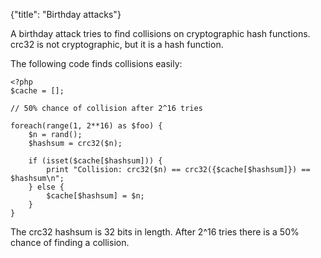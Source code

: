 {"title": "Birthday attacks"}

A birthday attack tries to find collisions on cryptographic hash functions.
crc32 is not cryptographic, but it is a hash function.

The following code finds collisions easily:

    <?php
    $cache = [];
    
    // 50% chance of collision after 2^16 tries
    
    foreach(range(1, 2**16) as $foo) {
        $n = rand();
        $hashsum = crc32($n);
    
        if (isset($cache[$hashsum])) {
            print "Collision: crc32($n) == crc32({$cache[$hashsum]}) == $hashsum\n";
        } else {
            $cache[$hashsum] = $n;
        }
    }

The crc32 hashsum is 32 bits in length. After 2^16 tries there is a 50% chance of finding a collision.
